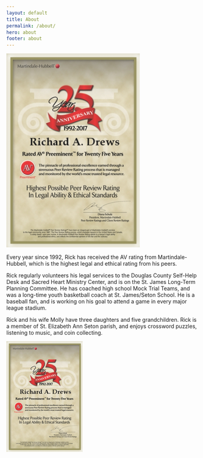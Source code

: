 ```yaml
---
layout: default
title: About
permalink: /about/
hero: about
footer: about
---
```


<div class="page">
  <img src="/img/certificate.jpg" class="photo">
  <p>Every year since 1992, Rick has received the AV rating from Martindale-Hubbell, which is the highest legal and ethical rating from his peers.</p>
  <p>Rick regularly volunteers his legal services to the Douglas County Self-Help Desk and Sacred Heart Ministry Center, and is on the St. James Long-Term Planning Committee.  He has coached high school Mock Trial Teams, and was a long-time youth basketball coach at St. James/Seton School.  He is a baseball fan, and is working on his goal to attend a game in every major league stadium.</p>
  <p>Rick and his wife Molly have three daughters and five grandchildren. Rick is a member of St. Elizabeth Ann Seton parish, and enjoys crossword puzzles, listening to music, and coin collecting.</p>
  <div class="hidden-photo">
    <img src="/img/certificate-small.jpg">
  </div>
</div>
